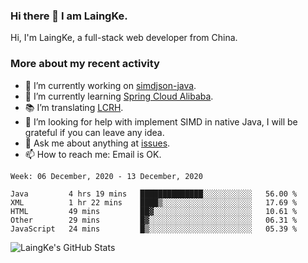 ### Hi there 👋 I am LaingKe.

Hi, I'm LaingKe, a full-stack web developer from China.

### More about my recent activity

- 🔭 I’m currently working on [simdjson-java](https://github.com/laingke/simdjson-java).
- 🌱 I’m currently learning [Spring Cloud Alibaba](https://github.com/alibaba/spring-cloud-alibaba).
- :books: I’m translating [LCRH](https://github.com/LCTT/LCRH).
- 🤔 I’m looking for help with implement SIMD in native Java, I will be grateful if you can leave any idea.
- 💬 Ask me about anything at [issues](https://github.com/laingke/laingke/issues).
- 📫 How to reach me: Email is OK.

<!--START_SECTION:waka-->
```text
Week: 06 December, 2020 - 13 December, 2020

Java         4 hrs 19 mins   ██████████████░░░░░░░░░░░   56.00 % 
XML          1 hr 22 mins    ████▒░░░░░░░░░░░░░░░░░░░░   17.69 % 
HTML         49 mins         ██▓░░░░░░░░░░░░░░░░░░░░░░   10.61 % 
Other        29 mins         █▓░░░░░░░░░░░░░░░░░░░░░░░   06.31 % 
JavaScript   24 mins         █▒░░░░░░░░░░░░░░░░░░░░░░░   05.39 % 
```
<!--END_SECTION:waka-->

![LaingKe's GitHub Stats](https://github-readme-stats.vercel.app/api?username=laingke&show_icons=true&theme=nightowl&count_private=true)
